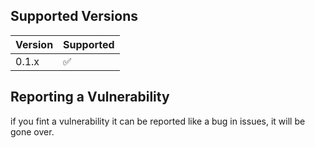 
## Supported Versions

| Version | Supported          |
| ------- | ------------------ |
| 0.1.x   | :white_check_mark: |


## Reporting a Vulnerability

if you fint a vulnerability it can be reported like a bug in issues, it will be gone over.
